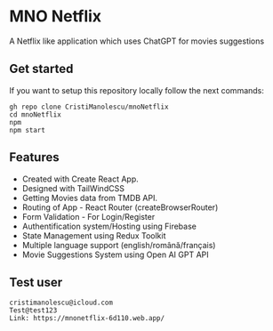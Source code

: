 # MNO Netflix

A Netflix like application which uses ChatGPT for movies suggestions

## Get started

If you want to setup this repository locally follow the next commands:

```
gh repo clone CristiManolescu/mnoNetflix
cd mnoNetflix
npm
npm start
```

## Features

- Created with Create React App.
- Designed with TailWindCSS
- Getting Movies data from TMDB API.
- Routing of App - React Router (createBrowserRouter)
- Form Validation - For Login/Register
- Authentification system/Hosting using Firebase
- State Management using Redux Toolkit
- Multiple language support (english/română/français)
- Movie Suggestions System using Open AI GPT API

## Test user

```
cristimanolescu@icloud.com
Test@test123
Link: https://mnonetflix-6d110.web.app/
```
